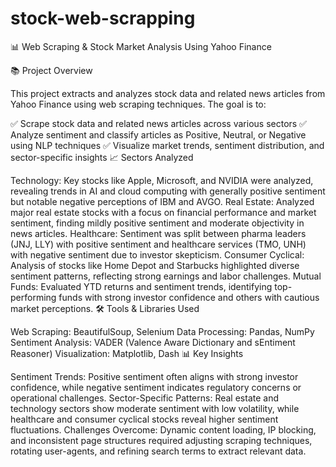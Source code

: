 # stock-web-scrapping

📊 Web Scraping & Stock Market Analysis Using Yahoo Finance

📚 Project Overview

This project extracts and analyzes stock data and related news articles from Yahoo Finance using web scraping techniques. The goal is to:

✅ Scrape stock data and related news articles across various sectors
✅ Analyze sentiment and classify articles as Positive, Neutral, or Negative using NLP techniques
✅ Visualize market trends, sentiment distribution, and sector-specific insights
📈 Sectors Analyzed

Technology: Key stocks like Apple, Microsoft, and NVIDIA were analyzed, revealing trends in AI and cloud computing with generally positive sentiment but notable negative perceptions of IBM and AVGO.
Real Estate: Analyzed major real estate stocks with a focus on financial performance and market sentiment, finding mildly positive sentiment and moderate objectivity in news articles.
Healthcare: Sentiment was split between pharma leaders (JNJ, LLY) with positive sentiment and healthcare services (TMO, UNH) with negative sentiment due to investor skepticism.
Consumer Cyclical: Analysis of stocks like Home Depot and Starbucks highlighted diverse sentiment patterns, reflecting strong earnings and labor challenges.
Mutual Funds: Evaluated YTD returns and sentiment trends, identifying top-performing funds with strong investor confidence and others with cautious market perceptions.
🛠️ Tools & Libraries Used

Web Scraping: BeautifulSoup, Selenium
Data Processing: Pandas, NumPy
Sentiment Analysis: VADER (Valence Aware Dictionary and sEntiment Reasoner)
Visualization: Matplotlib, Dash
📊 Key Insights

Sentiment Trends: Positive sentiment often aligns with strong investor confidence, while negative sentiment indicates regulatory concerns or operational challenges.
Sector-Specific Patterns: Real estate and technology sectors show moderate sentiment with low volatility, while healthcare and consumer cyclical stocks reveal higher sentiment fluctuations.
Challenges Overcome: Dynamic content loading, IP blocking, and inconsistent page structures required adjusting scraping techniques, rotating user-agents, and refining search terms to extract relevant data.
